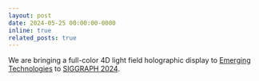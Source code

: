 ```yaml
---
layout: post
date: 2024-05-25 00:00:00-0000
inline: true
related_posts: true
---
```


We are bringing a full-color 4D light field holographic display to [Emerging Technologies](https://s2024.siggraph.org/program/emerging-technologies/) to [SIGGRAPH 2024](https://s2024.siggraph.org/).